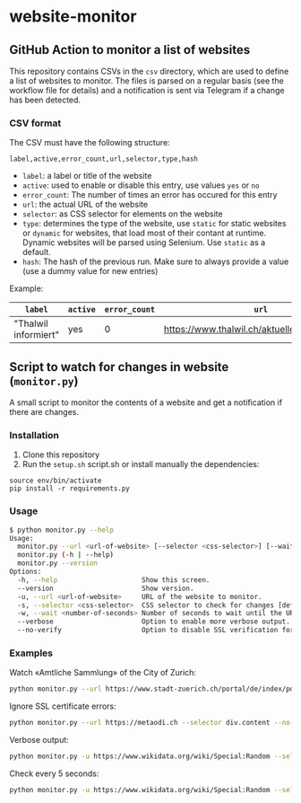 website-monitor
===============

## GitHub Action to monitor a list of websites

This repository contains CSVs in the `csv` directory, which are used to define a list of websites to monitor.
The files is parsed on a regular basis (see the workflow file for details) and a notification is sent via Telegram if a change has been detected.

### CSV format

The CSV must have the following structure:

```
label,active,error_count,url,selector,type,hash
```

* `label`: a label or title of the website
* `active`: used to enable or disable this entry, use values `yes` or `no`
* `error_count`: The number of times an error has occured for this entry
* `url`: the actual URL of the website
* `selector`: as CSS selector for elements on the website
* `type`: determines the type of the website, use `static` for static websites or `dynamic` for websites, that load most of their contant at runtime. Dynamic websites will be parsed using Selenium. Use `static` as a default.
* `hash`: The hash of the previous run. Make sure to always provide a value (use a dummy value for new entries)

Example:

| `label`              | `active` | `error_count` | `url`                                         | `selector`       | `type` | `hash`                                                           |
|----------------------|----------|---------------|-----------------------------------------------|------------------|--------|------------------------------------------------------------------|
| "Thalwil informiert" | yes      | 0             | https://www.thalwil.ch/aktuellesinformationen | #informationList | static | db60b21849b715eb4c12d75f285d460de6dfbc17b9429f8f0bfcc78fca76cb2e |

## Script to watch for changes in website (`monitor.py`)
A small script to monitor the contents of a website and get a notification if there are changes.

### Installation

1. Clone this repository
1. Run the `setup.sh` script.sh or install manually the dependencies:

```
source env/bin/activate
pip install -r requirements.py
``` 

### Usage

```bash
$ python monitor.py --help
Usage:
  monitor.py --url <url-of-website> [--selector <css-selector>] [--wait <number-of-seconds>] [--verbose] [--no-verify]
  monitor.py (-h | --help)
  monitor.py --version
Options:
  -h, --help                     Show this screen.
  --version                      Show version.
  -u, --url <url-of-website>     URL of the website to monitor.
  -s, --selector <css-selector>  CSS selector to check for changes [default: body].
  -w, --wait <number-of-seconds> Number of seconds to wait until the URL is checked again [default: 30].
  --verbose                      Option to enable more verbose output.
  --no-verify                    Option to disable SSL verification for requests.
```

### Examples

Watch «Amtliche Sammlung» of the City of Zurich:
```bash
python monitor.py --url https://www.stadt-zuerich.ch/portal/de/index/politik_u_recht/amtliche_sammlung.html --selector .mod_newsteaser
```

Ignore SSL certificate errors:
```bash
python monitor.py --url https://metaodi.ch --selector div.content --no-verify
```

Verbose output:
```bash
python monitor.py -u https://www.wikidata.org/wiki/Special:Random --selector span.wikibase-title-label --verbose
```

Check every 5 seconds:
```bash
python monitor.py -u https://www.wikidata.org/wiki/Special:Random --selector span.wikibase-title-label --wait 5
```
